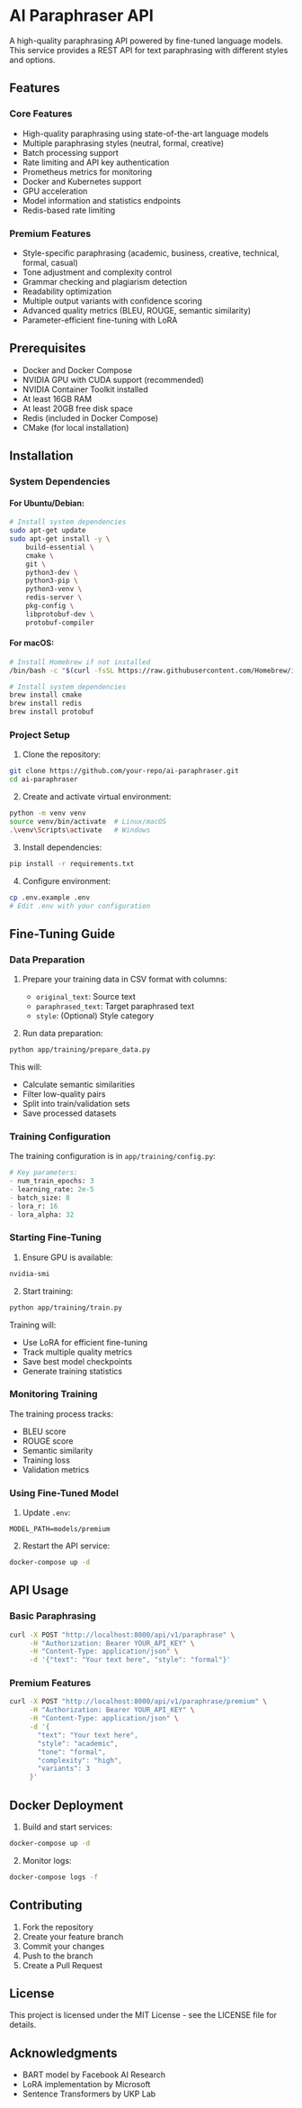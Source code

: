 # AI Paraphraser API

A high-quality paraphrasing API powered by fine-tuned language models. This service provides a REST API for text paraphrasing with different styles and options.

## Features

### Core Features
- High-quality paraphrasing using state-of-the-art language models
- Multiple paraphrasing styles (neutral, formal, creative)
- Batch processing support
- Rate limiting and API key authentication
- Prometheus metrics for monitoring
- Docker and Kubernetes support
- GPU acceleration
- Model information and statistics endpoints
- Redis-based rate limiting

### Premium Features
- Style-specific paraphrasing (academic, business, creative, technical, formal, casual)
- Tone adjustment and complexity control
- Grammar checking and plagiarism detection
- Readability optimization
- Multiple output variants with confidence scoring
- Advanced quality metrics (BLEU, ROUGE, semantic similarity)
- Parameter-efficient fine-tuning with LoRA

## Prerequisites

- Docker and Docker Compose
- NVIDIA GPU with CUDA support (recommended)
- NVIDIA Container Toolkit installed
- At least 16GB RAM
- At least 20GB free disk space
- Redis (included in Docker Compose)
- CMake (for local installation)

## Installation

### System Dependencies

#### For Ubuntu/Debian:
```bash
# Install system dependencies
sudo apt-get update
sudo apt-get install -y \
    build-essential \
    cmake \
    git \
    python3-dev \
    python3-pip \
    python3-venv \
    redis-server \
    pkg-config \
    libprotobuf-dev \
    protobuf-compiler
```

#### For macOS:
```bash
# Install Homebrew if not installed
/bin/bash -c "$(curl -fsSL https://raw.githubusercontent.com/Homebrew/install/HEAD/install.sh)"

# Install system dependencies
brew install cmake
brew install redis
brew install protobuf
```

### Project Setup

1. Clone the repository:
```bash
git clone https://github.com/your-repo/ai-paraphraser.git
cd ai-paraphraser
```

2. Create and activate virtual environment:
```bash
python -m venv venv
source venv/bin/activate  # Linux/macOS
.\venv\Scripts\activate   # Windows
```

3. Install dependencies:
```bash
pip install -r requirements.txt
```

4. Configure environment:
```bash
cp .env.example .env
# Edit .env with your configuration
```

## Fine-Tuning Guide

### Data Preparation

1. Prepare your training data in CSV format with columns:
   - `original_text`: Source text
   - `paraphrased_text`: Target paraphrased text
   - `style`: (Optional) Style category

2. Run data preparation:
```bash
python app/training/prepare_data.py
```

This will:
- Calculate semantic similarities
- Filter low-quality pairs
- Split into train/validation sets
- Save processed datasets

### Training Configuration

The training configuration is in `app/training/config.py`:

```python
# Key parameters:
- num_train_epochs: 3
- learning_rate: 2e-5
- batch_size: 8
- lora_r: 16
- lora_alpha: 32
```

### Starting Fine-Tuning

1. Ensure GPU is available:
```bash
nvidia-smi
```

2. Start training:
```bash
python app/training/train.py
```

Training will:
- Use LoRA for efficient fine-tuning
- Track multiple quality metrics
- Save best model checkpoints
- Generate training statistics

### Monitoring Training

The training process tracks:
- BLEU score
- ROUGE score
- Semantic similarity
- Training loss
- Validation metrics

### Using Fine-Tuned Model

1. Update `.env`:
```
MODEL_PATH=models/premium
```

2. Restart the API service:
```bash
docker-compose up -d
```

## API Usage

### Basic Paraphrasing
```bash
curl -X POST "http://localhost:8000/api/v1/paraphrase" \
     -H "Authorization: Bearer YOUR_API_KEY" \
     -H "Content-Type: application/json" \
     -d '{"text": "Your text here", "style": "formal"}'
```

### Premium Features
```bash
curl -X POST "http://localhost:8000/api/v1/paraphrase/premium" \
     -H "Authorization: Bearer YOUR_API_KEY" \
     -H "Content-Type: application/json" \
     -d '{
       "text": "Your text here",
       "style": "academic",
       "tone": "formal",
       "complexity": "high",
       "variants": 3
     }'
```

## Docker Deployment

1. Build and start services:
```bash
docker-compose up -d
```

2. Monitor logs:
```bash
docker-compose logs -f
```

## Contributing

1. Fork the repository
2. Create your feature branch
3. Commit your changes
4. Push to the branch
5. Create a Pull Request

## License

This project is licensed under the MIT License - see the LICENSE file for details.

## Acknowledgments

- BART model by Facebook AI Research
- LoRA implementation by Microsoft
- Sentence Transformers by UKP Lab